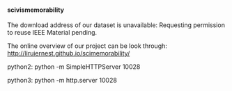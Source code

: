 #### scivismemorability

The download address of our dataset is unavailable: Requesting permission to reuse IEEE Material pending.

The online overview of our project can be look through: http://liruiernest.github.io/scimemorability/

python2: python -m SimpleHTTPServer 10028

python3: python -m http.server 10028

